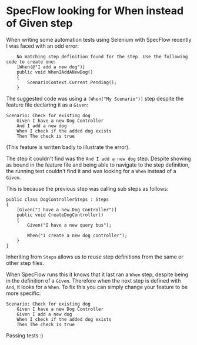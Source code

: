 # SpecFlow looking for When instead of Given step #

When writing some automation tests using Selenium with SpecFlow recently I was faced with an odd error:

		No matching step definition found for the step. Use the following code to create one:
        [When(@"I add a new dog")]
        public void WhenIAddANewDog()
        {
            ScenarioContext.Current.Pending();
        }

The suggested code was using a ```[When("My Scenario")]``` step despite the feature file declaring it as a ```Given```:

	Scenario: Check for existing dog
		Given I have a new Dog Controller
		And I add a new dog
		When I check if the added dog exists
		Then The check is true

(This feature is written badly to illustrate the error).

The step it couldn't find was the ```And I add a new dog``` step. Despite showing as bound in the feature file and being able to navigate to the step definition, the running test couldn't find it and was looking for a ```When``` instead of a ```Given```.

This is because the previous step was calling sub steps as follows:

    public class DogControllerSteps : Steps
    {
        [Given("I have a new Dog Controller")]
        public void CreateDogController()
        {
            Given("I have a new query bus");

            When("I create a new dog controller");
        }
	}

Inheriting from ```Steps``` allows us to reuse step definitions from the same or other step files.

When SpecFlow runs this it knows that it last ran a ```When``` step, despite being in the definition of a ```Given```. Therefore when the next step is defined with ```And```, it looks for a ```When```. To fix this you can simply change your feature to be more specific:

	Scenario: Check for existing dog
		Given I have a new Dog Controller
		Given I add a new dog
		When I check if the added dog exists
		Then The check is true

Passing tests :)